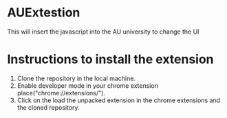# AUExtestion
This will insert the javascript into the AU university to change the UI

# Instructions to install the extension
1. Clone the repository in the local machine.
2. Enable developer mode in your chrome extension place("chrome://extensions/").
3. Click on the load the unpacked extension in the chrome extensions and the cloned repository.


